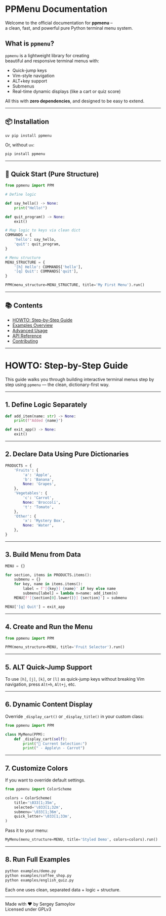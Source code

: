 # PPMenu Documentation

Welcome to the official documentation for **ppmenu** –  
a clean, fast, and powerful pure Python terminal menu system.

## What is `ppmenu`?

`ppmenu` is a lightweight library for creating  
beautiful and responsive terminal menus with:

- Quick-jump keys
- Vim-style navigation
- ALT+key support
- Submenus
- Real-time dynamic displays (like a cart or quiz score)

All this with **zero dependencies**, and designed to be easy to extend.

---

## 📦 Installation

```bash
uv pip install ppmenu
```

Or, without `uv`:

```bash
pip install ppmenu
```

---

## 🚀 Quick Start (Pure Structure)

```python
from ppmenu import PPM

# Define logic

def say_hello() -> None:
    print("Hello!")

def quit_program() -> None:
    exit()

# Map logic to keys via clean dict
COMMANDS = {
    'hello': say_hello,
    'quit': quit_program,
}

# Menu structure
MENU_STRUCTURE = {
    '[h] Hello': COMMANDS['hello'],
    '[q] Quit': COMMANDS['quit'],
}

PPM(menu_structure=MENU_STRUCTURE, title='My First Menu').run()
```

---

## 📚 Contents

- [HOWTO: Step-by-Step Guide](howto.md)
- [Examples Overview](examples.md)
- [Advanced Usage](advanced.md)
- [API Reference](api.md)
- [Contributing](contributing.md)

---

# HOWTO: Step-by-Step Guide

This guide walks you through building interactive terminal menus step by step using `ppmenu` — the clean, dictionary-first way.

---

## 1. Define Logic Separately

```python
def add_item(name: str) -> None:
    print(f"Added {name}")

def exit_app() -> None:
    exit()
```

---

## 2. Declare Data Using Pure Dictionaries

```python
PRODUCTS = {
    'Fruits': {
        'a': 'Apple',
        'b': 'Banana',
        None: 'Grapes',
    },
    'Vegetables': {
        'c': 'Carrot',
        None: 'Broccoli',
        't': 'Tomato',
    },
    'Other': {
        'x': 'Mystery Box',
        None: 'Water',
    },
}
```

---

## 3. Build Menu from Data

```python
MENU = {}

for section, items in PRODUCTS.items():
    submenu = {}
    for key, name in items.items():
        label = f'[{key}] {name}' if key else name
        submenu[label] = lambda n=name: add_item(n)
    MENU[f'[{section[0].lower()}] {section}'] = submenu

MENU['[q] Quit'] = exit_app
```

---

## 4. Create and Run the Menu

```python
from ppmenu import PPM

PPM(menu_structure=MENU, title='Fruit Selector').run()
```

---

## 5. ALT Quick-Jump Support

To use `[h]`, `[j]`, `[k]`, or `[l]` as quick-jump keys without breaking Vim navigation, press `Alt+h`, `Alt+j`, etc.

---

## 6. Dynamic Content Display

Override `_display_cart()` or `_display_title()` in your custom class:

```python
from ppmenu import PPM

class MyMenu(PPM):
    def _display_cart(self):
        print("🧾 Current Selection:")
        print(" - Apple\n - Carrot")
```

---

## 7. Customize Colors

If you want to override default settings.

```python
from ppmenu import ColorScheme

colors = ColorScheme(
    title='\033[1;35m',
    selected='\033[1;32m',
    submenu='\033[1;36m',
    quick_letter='\033[1;33m',
)
```

Pass it to your menu:

```python
MyMenu(menu_structure=MENU, title='Styled Demo', colors=colors).run()
```

---

## 8. Run Full Examples

```bash
python examples/demo.py
python examples/coffee_shop.py
python examples/english_quiz.py
```

Each one uses clean, separated data + logic + structure.

---

Made with ❤️ by Sergey Samoylov  
Licensed under GPLv3

